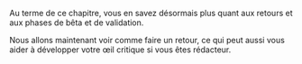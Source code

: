 Au terme de ce chapitre, vous en savez désormais plus quant aux retours et aux phases de bêta et de validation. 

Nous allons maintenant voir comme faire un retour, ce qui peut aussi vous aider à développer votre œil critique si vous êtes rédacteur.